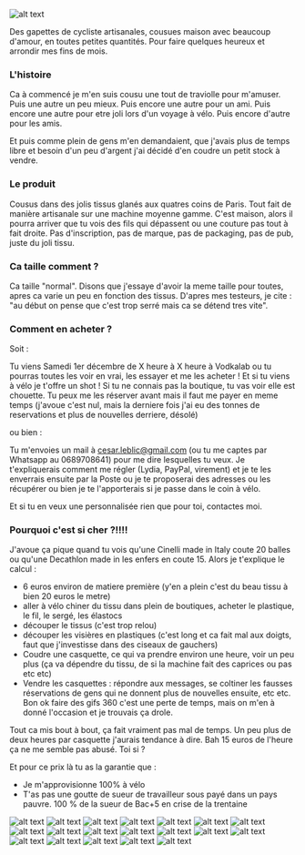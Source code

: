 
![alt text](https://media.giphy.com/media/cUzLLhnBUUTdPOV9Iz/giphy.gif "Toutes les gapettes")

Des gapettes de cycliste artisanales, cousues maison avec beaucoup d'amour, en toutes petites quantités. Pour faire quelques heureux et arrondir mes fins de mois.

### L'histoire

Ca à commencé je m'en suis cousu une tout de traviolle pour m'amuser.
Puis une autre un peu mieux.
Puis encore une autre pour un ami.
Puis encore une autre pour etre joli lors d'un voyage à vélo.
Puis encore d'autre pour les amis.

Et puis comme plein de gens m'en demandaient, que j'avais plus de temps libre et besoin d'un peu d'argent j'ai décidé d'en coudre un petit stock à vendre.

### Le produit

Cousus dans des jolis tissus glanés aux quatres coins de Paris.
Tout fait de manière artisanale sur une machine moyenne gamme.
C'est maison, alors il pourra arriver que tu vois des fils qui dépassent ou une couture pas tout à fait droite.
Pas d'inscription, pas de marque, pas de packaging, pas de pub, juste du joli tissu.

### Ca taille comment ?

Ca taille "normal". Disons que j'essaye d'avoir la meme taille pour toutes, apres ca varie un peu en fonction des tissus. D'apres mes testeurs, je cite : "au début on pense que c'est trop serré mais ca se détend tres vite".

### Comment en acheter ?

Soit :

Tu viens Samedi 1er décembre de X heure à X heure à Vodkalab ou tu pourras toutes les voir en vrai, les essayer et me les acheter ! Et si tu viens à vélo je t'offre un shot ! Si tu ne connais pas la boutique, tu vas voir elle est chouette.
Tu peux me les réserver avant mais il faut me payer en meme temps (j'avoue c'est nul, mais la derniere fois j'ai eu des tonnes de reservations et plus de nouvelles derriere, désolé)

ou bien :

Tu m'envoies un mail à cesar.leblic@gmail.com (ou tu me captes par Whatsapp au 0689708641) pour me dire lesquelles tu veux.
Je t'expliquerais comment me régler (Lydia, PayPal, virement) et je te les enverrais ensuite par la Poste ou je te proposerai des adresses ou les récupérer ou bien je te l'apporterais si je passe dans le coin à vélo.

Et si tu en veux une personnalisée rien que pour toi, contactes moi.

### Pourquoi c'est si cher ?!!!!

J'avoue ça pique quand tu vois qu'une Cinelli made in Italy coute 20 balles ou qu'une Decathlon made in les enfers en coute 15. Alors je t'explique le calcul :
- 6 euros environ de matiere première (y'en a plein c'est du beau tissu à bien 20 euros le metre)
- aller à vélo chiner du tissu dans plein de boutiques, acheter le plastique, le fil, le sergé, les élastocs
- découper le tissus (c'est trop relou)
- découper les visières en plastiques (c'est long et ca fait mal aux doigts, faut que j'investisse dans des ciseaux de gauchers)
- Coudre une casquette, ce qui va prendre environ une heure, voir un peu plus (ça va dépendre du tissu, de si la machine fait des caprices ou pas etc etc)
- Vendre les casquettes : répondre aux messages, se coltiner les fausses réservations de gens qui ne donnent plus de nouvelles ensuite, etc etc. Bon ok faire des gifs 360 c'est une perte de temps, mais on m'en à donné l'occasion et je trouvais ça drole.

Tout ca mis bout à bout, ça fait vraiment pas mal de temps. Un peu plus de deux heures par casquette j'aurais tendance à dire. Bah 15 euros de l'heure ça ne me semble pas abusé. Toi si ?

Et pour ce prix là tu as la garantie que :
- Je m'approvisionne 100% à vélo
- T'as pas une goutte de sueur de travailleur sous payé dans un pays pauvre. 100 % de la sueur de Bac+5 en crise de la trentaine

![alt text](https://media.giphy.com/media/j0P1QwJ3uvETzw2pAn/giphy.gif "Gapette Wifi Jap")
![alt text](https://media.giphy.com/media/fLpOhuwMVnGqeRAKyk/giphy.gif "Gapette Wax Rose")
![alt text](https://media.giphy.com/media/1inVjsGabWApvXDupk/giphy.gif "Gapette Wax Paillettes RGB")
![alt text](https://media.giphy.com/media/3JsmJtPIkPmUlRfh11/giphy.gif "Gapette Wax Paillettes Rouge / Violet")
![alt text](https://media.giphy.com/media/uANt0MLjG7t0hEjaUn/giphy.gif "Gapette Wax Paillettes Rouge / Dorée")
![alt text](https://media.giphy.com/media/54ZTjbZo62EFK6X9KA/giphy.gif "Gapette Wax Paillettes Rose / Dorée")
![alt text](https://media.giphy.com/media/82wOlGXTrPGcQeMGLf/giphy.gif "Gapette Nuages Dorés Jap")
![alt text](https://media.giphy.com/media/yvXBdjdOfRT1SI9V9l/giphy.gif "Gapette Java")
![alt text](https://media.giphy.com/media/3rXpogy26dH0bn1lt1/giphy.gif "Gapette Jap Multicolor")
![alt text](https://media.giphy.com/media/edOS0HYHK2cXw7zLyE/giphy.gif "Gapette Geo Jap")
![alt text](https://media.giphy.com/media/28cR4SkNjMTdNX1mux/giphy.gif "Gapette Fleurs Jap Rouge")
![alt text](https://media.giphy.com/media/Kyz9udUpoyrPvdu0SG/giphy.gif "Gapette Fleurs Jap Rayées")
![alt text](https://media.giphy.com/media/9AInVHJnTKyPhCiWPu/giphy.gif "Gapette Fleurs Jap dorée")
![alt text](https://media.giphy.com/media/55gLAck0dWhUFaI30R/giphy.gif "Gapette fleurs jap bleue")
![alt text](https://media.giphy.com/media/fV8lOvlaXomR0uEZoj/giphy.gif "Gapette Dragon")
![alt text](https://media.giphy.com/media/fV2tfbTNqIWK9JEYlZ/giphy.gif "Gapette Daruma")
![alt text](https://media.giphy.com/media/1wq8RLUzVZF8I5wtBf/giphy.gif "Gapette Bleu Blanc Rouge")
![alt text](https://media.giphy.com/media/Bp5mln7hHuYRIveHhJ/giphy.gif "Gapette Chats")
![alt text](https://media.giphy.com/media/pGjcTN6y0mgwj8Sgok/giphy.gif "Gapette Cerisiers japonais dorés")
